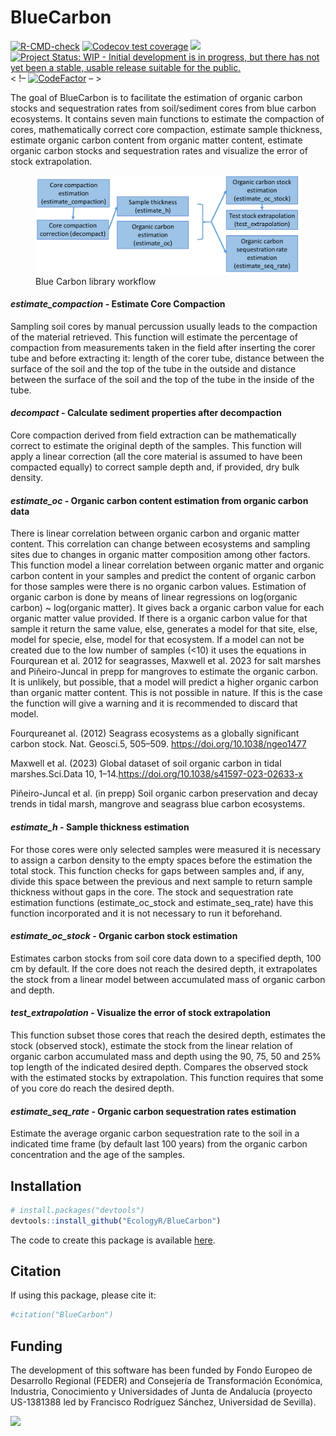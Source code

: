 
<!-- README.md is generated from README.Rmd. Please edit that file -->

# BlueCarbon

<!-- badges: start -->

[![R-CMD-check](https://github.com/EcologyR/templateRpackage/actions/workflows/R-CMD-check.yaml/badge.svg)](https://github.com/EcologyR/templateRpackage/actions/workflows/R-CMD-check.yaml)
[![Codecov test
coverage](https://codecov.io/gh/EcologyR/templateRpackage/branch/master/graph/badge.svg)](https://app.codecov.io/gh/EcologyR/templateRpackage?branch=master)
[![](https://img.shields.io/badge/lifecycle-experimental-orange.svg)](https://lifecycle.r-lib.org/articles/stages.html#experimental)
[![Project Status: WIP - Initial development is in progress, but there
has not yet been a stable, usable release suitable for the
public.](https://www.repostatus.org/badges/latest/wip.svg)](https://www.repostatus.org/#wip)
\< !–
[![CodeFactor](https://www.codefactor.io/repository/github/ecologyr/templaterpackage/badge)](https://www.codefactor.io/repository/github/ecologyr/templaterpackage)
– \>

<!-- badges: end -->

The goal of BlueCarbon is to facilitate the estimation of organic carbon
stocks and sequestration rates from soil/sediment cores from blue carbon
ecosystems. It contains seven main functions to estimate the compaction
of cores, mathematically correct core compaction, estimate sample
thickness, estimate organic carbon content from organic matter content,
estimate organic carbon stocks and sequestration rates and visualize the
error of stock extrapolation.

<figure>
<img src="images/BC_workflow-01.png"
alt="Blue Carbon library workflow" />
<figcaption aria-hidden="true">Blue Carbon library workflow</figcaption>
</figure>

#### ***estimate_compaction*** **- Estimate Core Compaction**

Sampling soil cores by manual percussion usually leads to the compaction
of the material retrieved. This function will estimate the percentage of
compaction from measurements taken in the field after inserting the
corer tube and before extracting it: length of the corer tube, distance
between the surface of the soil and the top of the tube in the outside
and distance between the surface of the soil and the top of the tube in
the inside of the tube.

#### ***decompact*** **- Calculate sediment properties after decompaction**

Core compaction derived from field extraction can be mathematically
correct to estimate the original depth of the samples. This function
will apply a linear correction (all the core material is assumed to have
been compacted equally) to correct sample depth and, if provided, dry
bulk density.

#### ***estimate_oc*** **- Organic carbon content estimation from organic carbon data**

There is linear correlation between organic carbon and organic matter
content. This correlation can change between ecosystems and sampling
sites due to changes in organic matter composition among other factors.
This function model a linear correlation between organic matter and
organic carbon content in your samples and predict the content of
organic carbon for those samples were there is no organic carbon values.
Estimation of organic carbon is done by means of linear regressions on
log(organic carbon) ~ log(organic matter). It gives back a organic
carbon value for each organic matter value provided. If there is a
organic carbon value for that sample it return the same value, else,
generates a model for that site, else, model for specie, else, model for
that ecosystem. If a model can not be created due to the low number of
samples (\<10) it uses the equations in Fourqurean et al. 2012 for
seagrasses, Maxwell et al. 2023 for salt marshes and Piñeiro-Juncal in
prepp for mangroves to estimate the organic carbon. It is unlikely, but
possible, that a model will predict a higher organic carbon than organic
matter content. This is not possible in nature. If this is the case the
function will give a warning and it is recommended to discard that
model.

Fourqureanet al. (2012) Seagrass ecosystems as a globally significant
carbon stock. Nat. Geosci.5, 505–509. <https://doi.org/10.1038/ngeo1477>

Maxwell et al. (2023) Global dataset of soil organic carbon in tidal
marshes.Sci.Data 10, 1–14.<https://doi.org/10.1038/s41597-023-02633-x>

Piñeiro-Juncal et al. (in prepp) Soil organic carbon preservation and
decay trends in tidal marsh, mangrove and seagrass blue carbon
ecosystems.

#### ***estimate_h*** **- Sample thickness estimation**

For those cores were only selected samples were measured it is necessary
to assign a carbon density to the empty spaces before the estimation the
total stock. This function checks for gaps between samples and, if any,
divide this space between the previous and next sample to return sample
thickness without gaps in the core. The stock and sequestration rate
estimation functions (estimate_oc_stock and estimate_seq_rate) have this
function incorporated and it is not necessary to run it beforehand.

#### ***estimate_oc_stock*** **- Organic carbon stock estimation**

Estimates carbon stocks from soil core data down to a specified depth,
100 cm by default. If the core does not reach the desired depth, it
extrapolates the stock from a linear model between accumulated mass of
organic carbon and depth.

#### ***test_extrapolation*** **- Visualize the error of stock extrapolation**

This function subset those cores that reach the desired depth, estimates
the stock (observed stock), estimate the stock from the linear relation
of organic carbon accumulated mass and depth using the 90, 75, 50 and
25% top length of the indicated desired depth. Compares the observed
stock with the estimated stocks by extrapolation. This function requires
that some of you core do reach the desired depth.

#### ***estimate_seq_rate*** **- Organic carbon sequestration rates estimation**

Estimate the average organic carbon sequestration rate to the soil in a
indicated time frame (by default last 100 years) from the organic carbon
concentration and the age of the samples.

## Installation

``` r
# install.packages("devtools")
devtools::install_github("EcologyR/BlueCarbon")
```

The code to create this package is available
[here](https://github.com/EcologyR/BlueCarbon).

## Citation

If using this package, please cite it:

``` r
#citation("BlueCarbon")
```

## Funding

The development of this software has been funded by Fondo Europeo de
Desarrollo Regional (FEDER) and Consejería de Transformación Económica,
Industria, Conocimiento y Universidades of Junta de Andalucía (proyecto
US-1381388 led by Francisco Rodríguez Sánchez, Universidad de Sevilla).

![](https://ecologyr.github.io/workshop/images/logos.png)
